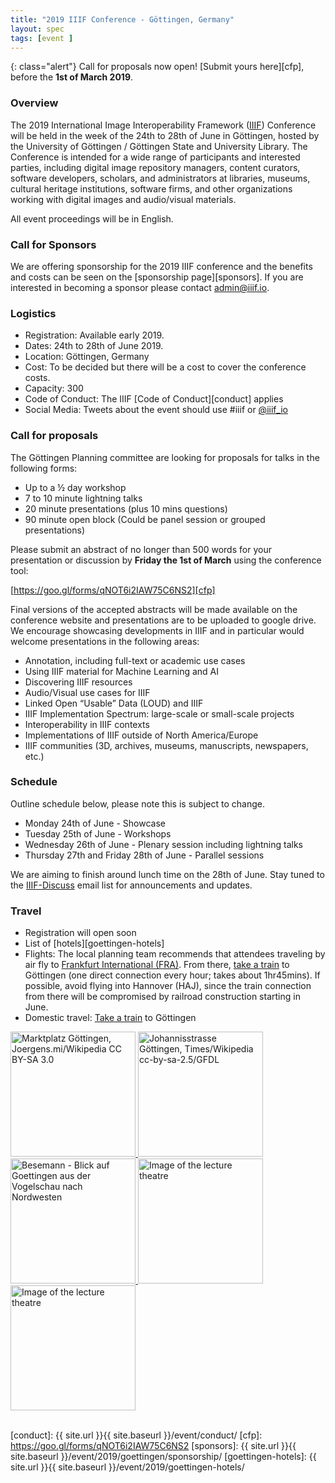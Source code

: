 ```yaml
---
title: "2019 IIIF Conference - Göttingen, Germany"
layout: spec
tags: [event ]
---
```

{: class="alert"}
Call for proposals now open! [Submit yours here][cfp], before the **1st of March 2019**.

### Overview

The 2019 International Image Interoperability Framework ([IIIF][home-page]) Conference will be held in the week of the 24th  to 28th of June in Göttingen, hosted by the University of Göttingen / Göttingen State and University Library. The Conference is intended for a wide range of participants and interested parties, including digital image repository managers, content curators, software developers, scholars, and administrators at libraries, museums, cultural heritage institutions, software firms, and other organizations working with digital images and audio/visual materials.

All event proceedings will be in English.

### Call for Sponsors

We are offering sponsorship for the 2019 IIIF conference and the benefits and costs can be seen on the [sponsorship page][sponsors]. If you are interested in becoming a sponsor please contact <admin@iiif.io>. 

### Logistics

* Registration: Available early 2019.
* Dates: 24th to 28th of June 2019.
* Location: Göttingen, Germany
* Cost: To be decided but there will be a cost to cover the conference costs.
* Capacity: 300
* Code of Conduct: The IIIF [Code of Conduct][conduct] applies
* Social Media: Tweets about the event should use #iiif or [@iiif_io](https://twitter.com/iiif_io)

### Call for proposals

The Göttingen Planning committee are looking for proposals for talks in the following forms:

* Up to a ½ day workshop
* 7 to 10 minute lightning talks
* 20 minute presentations (plus 10 mins questions)
* 90 minute open block (Could be panel session or grouped presentations)

Please submit an abstract of no longer than 500 words for your presentation or discussion by **Friday the 1st of March** using the conference tool:

[https://goo.gl/forms/qNOT6i2IAW75C6NS2][cfp] 

Final versions of the accepted abstracts will be made available on the conference website and presentations are to be uploaded to google drive. We encourage showcasing developments in IIIF and in particular would welcome presentations in the following areas:

* Annotation, including full-text or academic use cases
* Using IIIF material for Machine Learning and AI
* Discovering IIIF resources
* Audio/Visual use cases for IIIF
* Linked Open “Usable” Data (LOUD) and IIIF
* IIIF Implementation Spectrum: large-scale or small-scale projects
* Interoperability in IIIF contexts
* Implementations of IIIF outside of North America/Europe 
* IIIF communities (3D, archives, museums, manuscripts, newspapers, etc.)


### Schedule

Outline schedule below, please note this is subject to change.

* Monday 24th of June - Showcase
* Tuesday 25th of June - Workshops
* Wednesday 26th of June - Plenary session including lightning talks
* Thursday 27th and Friday 28th of June - Parallel sessions

We are aiming to finish around lunch time on the 28th of June. Stay tuned to the [IIIF-Discuss][iiif-discuss] email list for announcements and updates.

### Travel

- Registration will open soon
- List of [hotels][goettingen-hotels]
- Flights: The local planning team recommends that attendees traveling by air fly to [Frankfurt International (FRA)](https://www.airport-fra.com/). From there, [take a train](https://www.bahn.com/en/view/index.shtml) to Göttingen (one direct connection every hour; takes about 1hr45mins). If possible, avoid flying into Hannover (HAJ), since the train connection from there will be compromised by railroad construction starting in June.
- Domestic travel: [Take a train](https://www.bahn.com/en/view/index.shtml) to Göttingen

<div class="container" markdown="0">
    <a href="https://upload.wikimedia.org/wikipedia/commons/thumb/6/65/Marktplatz_%28G%C3%B6ttingen%29_jm20470.jpg/1280px-Marktplatz_%28G%C3%B6ttingen%29_jm20470.jpg" data-lightbox="edinburgh-images" style="border-bottom: none" data-title="Marktplatz Göttingen, Joergens.mi/Wikipedia CC BY-SA 3.0">
        <img class="thumb-lightbox" alt="Marktplatz Göttingen, Joergens.mi/Wikipedia CC BY-SA 3.0" src="https://upload.wikimedia.org/wikipedia/commons/thumb/6/65/Marktplatz_%28G%C3%B6ttingen%29_jm20470.jpg/640px-Marktplatz_%28G%C3%B6ttingen%29_jm20470.jpg" height="200">
    </a>
    <a href="https://upload.wikimedia.org/wikipedia/commons/thumb/9/91/Johannisstrasse_Goettingen.jpg/755px-Johannisstrasse_Goettingen.jpg" data-lightbox="edinburgh-images" style="border-bottom: none" data-title="Johannisstrasse Göttingen, Times/Wikipedia cc-by-sa-2.5/GFDL">
        <img class="thumb-lightbox" alt="Johannisstrasse Göttingen, Times/Wikipedia cc-by-sa-2.5/GFDL" src="https://upload.wikimedia.org/wikipedia/commons/thumb/9/91/Johannisstrasse_Goettingen.jpg/442px-Johannisstrasse_Goettingen.jpg" height="200">
    </a>
    <a href="https://upload.wikimedia.org/wikipedia/commons/thumb/6/6f/Besemann_-_Blick_auf_Goettingen_aus_der_Vogelschau_nach_Nordwesten_%28um_1850%29.png/640px-Besemann_-_Blick_auf_Goettingen_aus_der_Vogelschau_nach_Nordwesten_%28um_1850%29.png" data-lightbox="edinburgh-images" style="border-bottom: none" data-title="Blick auf Goettingen aus der Vogelschau nach Nordwesten, Friedrich Besemann. Public Domain">
        <img class="thumb-lightbox" alt="Besemann - Blick auf Goettingen aus der Vogelschau nach Nordwesten" src="https://upload.wikimedia.org/wikipedia/commons/6/6f/Besemann_-_Blick_auf_Goettingen_aus_der_Vogelschau_nach_Nordwesten_%28um_1850%29.png" height="200">
    </a>
    <a href="{{ site.url }}{{ site.baseurl }}/img/event/goettingen-large.png" data-lightbox="edinburgh-images" style="border-bottom: none" data-title="Image of the lecture theatre. Photo: Frank Stefan Kimmel">
        <img class="thumb-lightbox" alt="Image of the lecture theatre" src="{{ site.url }}{{ site.baseurl }}/img/event/goettingen-thumb.png" height="200">
    </a>
    <a href="{{ site.url }}{{ site.baseurl }}/img/event/goettingen-conference-location-large.png" data-lightbox="edinburgh-images" style="border-bottom: none" data-title="Image of the Conference location. Photo: Frank Stefan Kimmel">
        <img class="thumb-lightbox" alt="Image of the lecture theatre" src="{{ site.url }}{{ site.baseurl }}/img/event/goettingen-conference-location-thumb.png" height="200">
    </a>
</div>

<br/>

<script>
    lightbox.option({
      'resizeDuration': 100,
      'wrapAround': true
    })
</script>

[home-page]: http://iiif.io/
[iiif-discuss]: https://groups.google.com/forum/#!forum/iiif-discuss
[conduct]: {{ site.url }}{{ site.baseurl }}/event/conduct/
[cfp]: https://goo.gl/forms/qNOT6i2IAW75C6NS2
[sponsors]:  {{ site.url }}{{ site.baseurl }}/event/2019/goettingen/sponsorship/
[goettingen-hotels]: {{ site.url }}{{ site.baseurl }}/event/2019/goettingen-hotels/
